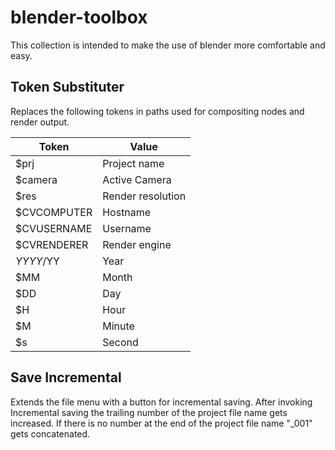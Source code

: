 # blender-toolbox
This collection is intended to make the use of blender more comfortable and easy.

## Token Substituter
Replaces the following tokens in paths used for compositing nodes and render output.

| Token       | Value             |
|-------------|-------------------|
| $prj        | Project name      |
| $camera     | Active Camera     |
| $res        | Render resolution |
| $CVCOMPUTER | Hostname          |
| $CVUSERNAME | Username          |
| $CVRENDERER | Render engine     |
| $YYYY/$YY   | Year              |
| $MM         | Month             |
| $DD         | Day               |
| $H          | Hour              |
| $M          | Minute            |
| $s          | Second            |


## Save Incremental
Extends the file menu with a button for incremental saving.
After invoking Incremental saving the trailing number of the project file name gets increased.
If there is no number at the end of the project file name "_001" gets concatenated.
